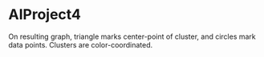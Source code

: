 # AIProject4

On resulting graph, triangle marks center-point of cluster, and circles mark data points. Clusters are color-coordinated.
